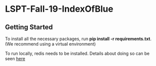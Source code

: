 # LSPT-Fall-19-IndexOfBlue

## Getting Started

To install all the necessary packages, run **pip install -r requirements.txt**. (We recommend using a virtual environment)

To run locally, redis needs to be installed. Details about doing so can be seen [here](https://redis.io/topics/quickstart)
